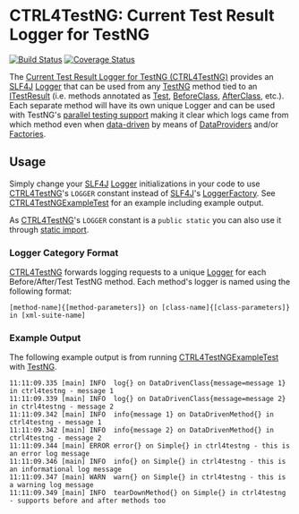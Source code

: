 # CTRL4TestNG: Current Test Result Logger for TestNG

[![Build Status](https://travis-ci.org/mfulton26/ctrl4testng.svg?branch=master)](https://travis-ci.org/mfulton26/ctrl4testng)
[![Coverage Status](https://coveralls.io/repos/mfulton26/ctrl4testng/badge.svg?branch=master)](https://coveralls.io/r/mfulton26/ctrl4testng?branch=master)

The [Current Test Result Logger for TestNG (CTRL4TestNG)](https://mfulton26.github.io/ctrl4testng/) provides an [SLF4J](http://www.slf4j.org/) [Logger](http://slf4j.org/api/org/slf4j/Logger.html) that can be used from any [TestNG](http://testng.org/) method tied to an [ITestResult](http://testng.org/javadoc/org/testng/ITestResult.html) (i.e. methods annotated as [Test](http://testng.org/javadoc/org/testng/annotations/Test.html), [BeforeClass](http://testng.org/javadoc/org/testng/annotations/BeforeClass.html), [AfterClass](http://testng.org/javadoc/org/testng/annotations/AfterClass.html), etc.). Each separate method will have its own unique Logger and can be used with TestNG's [parallel testing support](http://testng.org/doc/documentation-main.html#parallel-running) making it clear which logs came from which method even when [data-driven](http://en.wikipedia.org/wiki/Data-driven_testing) by means of [DataProviders](http://testng.org/doc/documentation-main.html#parameters-dataproviders) and/or [Factories](http://testng.org/doc/documentation-main.html#factories).

## Usage

Simply change your [SLF4J](http://www.slf4j.org/) [Logger](http://slf4j.org/api/org/slf4j/Logger.html) initializations in your code to use [CTRL4TestNG](https://github.com/mfulton26/ctrl4testng/blob/master/src/main/java/io/github/mfulton26/ctrl4testng/CTRL4TestNG.java)'s `LOGGER` constant instead of [SLF4J](http://www.slf4j.org/)'s [LoggerFactory](http://slf4j.org/api/org/slf4j/LoggerFactory.html).
See [CTRL4TestNGExampleTest](https://github.com/mfulton26/ctrl4testng/blob/master/src/test/java/io/github/mfulton26/ctrl4testng/CTRL4TestNGExampleTest.java) for an example including example output.

As [CTRL4TestNG](https://github.com/mfulton26/ctrl4testng/blob/master/src/main/java/io/github/mfulton26/ctrl4testng/CTRL4TestNG.java)'s `LOGGER` constant is a `public static` you can also use it through [static import](http://en.wikipedia.org/wiki/Static_import).

### Logger Category Format

[CTRL4TestNG](https://github.com/mfulton26/ctrl4testng/blob/master/src/main/java/io/github/mfulton26/ctrl4testng/CTRL4TestNG.java) forwards logging requests to a unique [Logger](http://slf4j.org/api/org/slf4j/Logger.html) for each Before/After/Test TestNG method. Each method's logger is named using the following format:
```
[method-name]{[method-parameters]} on [class-name]{[class-parameters]} in [xml-suite-name]
```

### Example Output

The following example output is from running [CTRL4TestNGExampleTest](https://github.com/mfulton26/ctrl4testng/blob/master/src/test/java/io/github/mfulton26/ctrl4testng/CTRL4TestNGExampleTest.java) with [TestNG](http://testng.org/).
```
11:11:09.335 [main] INFO  log{} on DataDrivenClass{message=message 1} in ctrl4testng - message 1
11:11:09.339 [main] INFO  log{} on DataDrivenClass{message=message 2} in ctrl4testng - message 2
11:11:09.342 [main] INFO  info{message 1} on DataDrivenMethod{} in ctrl4testng - message 1
11:11:09.342 [main] INFO  info{message 2} on DataDrivenMethod{} in ctrl4testng - message 2
11:11:09.344 [main] ERROR error{} on Simple{} in ctrl4testng - this is an error log message
11:11:09.346 [main] INFO  info{} on Simple{} in ctrl4testng - this is an informational log message
11:11:09.347 [main] WARN  warn{} on Simple{} in ctrl4testng - this is a warning log message
11:11:09.349 [main] INFO  tearDownMethod{} on Simple{} in ctrl4testng - supports before and after methods too
```
